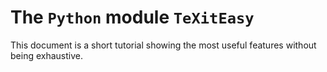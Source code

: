 The `Python` module `TeXitEasy`
===============================

This document is a short tutorial showing the most useful features without being exhaustive.
